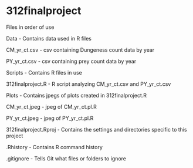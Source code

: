 # 312finalproject
Files in order of use


Data - Contains data used in R files

CM_yr_ct.csv - csv containing Dungeness count data by year

PY_yr_ct.csv - csv containing prey count data by year



Scripts - Contains R files in use

312finalproject.R - R script analyzing CM_yr_ct.csv and PY_yr_ct.csv

Plots - Contains jpegs of plots created in 312finalproject.R

CM_yr_ct.jpeg - jpeg of CM_yr_ct.pl.R

PY_yr_ct.jpeg - jpeg of PY_yr_ct.pl.R



312finalproject.Rproj - Contains the settings and directories specific to this project



.Rhistory - Contains R command history 



.gitignore - Tells Git what files or folders to ignore